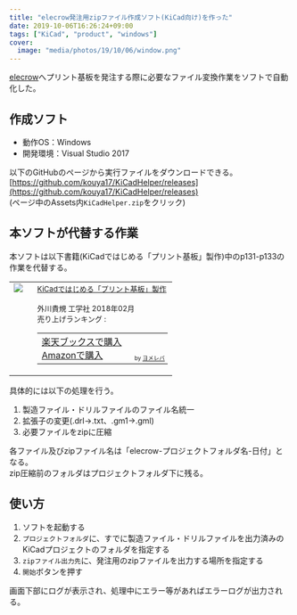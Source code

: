 ```yaml
---
title: "elecrow発注用zipファイル作成ソフト(KiCad向け)を作った"
date: 2019-10-06T16:26:24+09:00
tags: ["KiCad", "product", "windows"]
cover:
  image: "media/photos/19/10/06/window.png"
---
```


[elecrow](https://www.elecrow.com/)へプリント基板を発注する際に必要なファイル変換作業をソフトで自動化した。

## 作成ソフト
- 動作OS：Windows
- 開発環境：Visual Studio 2017

以下のGitHubのページから実行ファイルをダウンロードできる。
[https://github.com/kouya17/KiCadHelper/releases](https://github.com/kouya17/KiCadHelper/releases)  
(ページ中のAssets内`KiCadHelper.zip`をクリック)

## 本ソフトが代替する作業
本ソフトは以下書籍(KiCadではじめる「プリント基板」製作)中のp131-p133の作業を代替する。

<table  border="0" cellpadding="5" style="border:none"><tr><td valign="top" style="border:none"><a href="https://hb.afl.rakuten.co.jp/hgc/15918ecf.b552f740.15918ed0.60dacf5d/yomereba_main_201910061716081088?pc=http%3A%2F%2Fbooks.rakuten.co.jp%2Frb%2F15357826%2F%3Fscid%3Daf_ich_link_urltxt%26m%3Dhttp%3A%2F%2Fm.rakuten.co.jp%2Fev%2Fbook%2F" target="_blank" ><img src="https://thumbnail.image.rakuten.co.jp/@0_mall/book/cabinet/0459/9784777520459.jpg?_ex=200x200" border="0" style="margin-right:10px" /></a></td><td valign="top" style="border:none;text-align:left"><font size="-1"><a href="https://hb.afl.rakuten.co.jp/hgc/15918ecf.b552f740.15918ed0.60dacf5d/yomereba_main_201910061716081088?pc=http%3A%2F%2Fbooks.rakuten.co.jp%2Frb%2F15357826%2F%3Fscid%3Daf_ich_link_urltxt%26m%3Dhttp%3A%2F%2Fm.rakuten.co.jp%2Fev%2Fbook%2F" target="_blank" >KiCadではじめる「プリント基板」製作</a><br /><br />        外川貴規 工学社 2018年02月<br />        売り上げランキング : <br /><table style="border:none"><tr><td style="border:none;text-align:left;"><div class="shoplinkrakuten" style="margin-right:5px"><a href="https://hb.afl.rakuten.co.jp/hgc/15918ecf.b552f740.15918ed0.60dacf5d/yomereba_main_201910061716081088?pc=http%3A%2F%2Fbooks.rakuten.co.jp%2Frb%2F15357826%2F%3Fscid%3Daf_ich_link_urltxt%26m%3Dhttp%3A%2F%2Fm.rakuten.co.jp%2Fev%2Fbook%2F" target="_blank" >楽天ブックスで購入</a></div><div class="shoplinkamazon" style="margin-right:5px"><a href="https://www.amazon.co.jp/exec/obidos/asin/4777520455/kouya17-22/" target="_blank" >Amazonで購入</a></div>                                                                        														  </td><td style="vertical-align:bottom;padding-left:10px;font-size:x-small;border:none">by <a href="https://yomereba.com" rel="nofollow" target="_blank">ヨメレバ</a></td></tr></table></font></td></tr></table>

具体的には以下の処理を行う。

1. 製造ファイル・ドリルファイルのファイル名統一
2. 拡張子の変更(.drl→.txt、.gm1→.gml)
3. 必要ファイルをzipに圧縮

各ファイル及びzipファイル名は「elecrow-プロジェクトフォルダ名-日付」となる。  
zip圧縮前のフォルダはプロジェクトフォルダ下に残る。

## 使い方
1. ソフトを起動する
2. `プロジェクトフォルダ`に、すでに製造ファイル・ドリルファイルを出力済みのKiCadプロジェクトのフォルダを指定する
3. `zipファイル出力先`に、発注用のzipファイルを出力する場所を指定する
4. `開始`ボタンを押す

画面下部にログが表示され、処理中にエラー等があればエラーログが出力される。